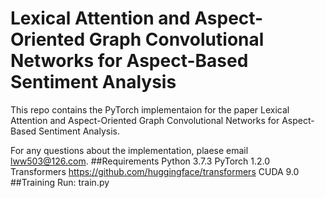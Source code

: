 # Lexical Attention and Aspect-Oriented Graph Convolutional Networks for Aspect-Based Sentiment Analysis
This repo contains the PyTorch implementaion for the paper Lexical Attention and Aspect-Oriented Graph Convolutional Networks for Aspect-Based Sentiment Analysis.

For any questions about the implementation, plaese email lww503@126.com.
##Requirements
Python 3.7.3
PyTorch 1.2.0
Transformers https://github.com/huggingface/transformers
CUDA 9.0
##Training
Run: train.py
